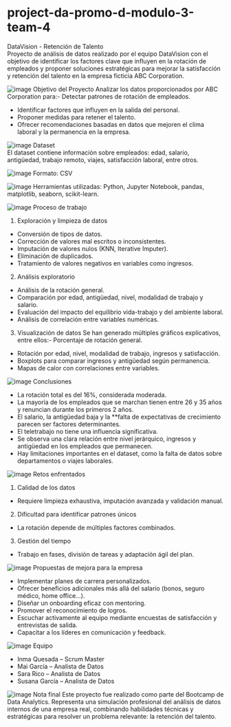 # project-da-promo-d-modulo-3-team-4
DataVision - Retención de Talento   
Proyecto de análisis de datos realizado por el equipo DataVision con el objetivo de identificar los factores clave que influyen en la rotación de empleados y proponer soluciones estratégicas para mejorar la satisfacción y retención del talento en la empresa ficticia ABC Corporation.   

![image](https://github.com/user-attachments/assets/b1a6fa95-5e9e-4c9d-b2f2-578f9e1cde74)
 Objetivo del Proyecto
Analizar los datos proporcionados por ABC Corporation para:- Detectar patrones de rotación de empleados.
- Identificar factores que influyen en la salida del personal.
- Proponer medidas para retener el talento.
- Ofrecer recomendaciones basadas en datos que mejoren el clima laboral y la permanencia en la empresa.
  
![image](https://github.com/user-attachments/assets/a2dba20d-b87b-4b87-a600-4d96641f1c2a) Dataset   
El dataset contiene información sobre empleados: edad, salario, antigüedad, trabajo remoto, viajes, satisfacción laboral, entre otros.

![image](https://github.com/user-attachments/assets/bdd463b1-d797-4d61-831f-c1e96718b08d)
Formato: CSV

![image](https://github.com/user-attachments/assets/a9d89dac-9ffc-4b8d-8a5f-9a6c890d4df7)
Herramientas utilizadas: Python, Jupyter Notebook, pandas, matplotlib, seaborn, scikit-learn.

![image](https://github.com/user-attachments/assets/985012f6-281c-4b53-9d02-2464429cd7b9)
Proceso de trabajo
1. Exploración y limpieza de datos
- Conversión de tipos de datos.
- Corrección de valores mal escritos o inconsistentes.
- Imputación de valores nulos (KNN, Iterative Imputer).
- Eliminación de duplicados.
- Tratamiento de valores negativos en variables como ingresos.
2. Análisis exploratorio
- Análisis de la rotación general.
- Comparación por edad, antigüedad, nivel, modalidad de trabajo y salario.
- Evaluación del impacto del equilibrio vida-trabajo y del ambiente laboral.
- Análisis de correlación entre variables numéricas.
3. Visualización de datos
Se han generado múltiples gráficos explicativos, entre ellos:- Porcentaje de rotación general.
- Rotación por edad, nivel, modalidad de trabajo, ingresos y satisfacción.
- Boxplots para comparar ingresos y antigüedad según permanencia.
- Mapas de calor con correlaciones entre variables.

![image](https://github.com/user-attachments/assets/ca963d57-4fb1-4da4-9732-1cbacac9116c)
Conclusiones
- La rotación total es del 16%, considerada moderada.
- La mayoría de los empleados que se marchan tienen entre 26 y 35 años y renuncian durante los primeros 2 años.
- El salario, la antigüedad baja y la **falta de expectativas de crecimiento parecen ser factores determinantes.
- El teletrabajo no tiene una influencia significativa.
- Se observa una clara relación entre nivel jerárquico, ingresos y antigüedad en los empleados que permanecen.
- Hay limitaciones importantes en el dataset, como la falta de datos sobre departamentos o viajes laborales.

![image](https://github.com/user-attachments/assets/cefed815-0aeb-47cf-9750-65ad8bd2bf06)
Retos enfrentados

1.	Calidad de los datos
  - Requiere limpieza exhaustiva, imputación avanzada y validación manual.
2.	 Dificultad para identificar patrones únicos
  - La rotación depende de múltiples factores combinados.
3.	Gestión del tiempo
  - Trabajo en fases, división de tareas y adaptación ágil del plan.

![image](https://github.com/user-attachments/assets/bb41892a-b07f-4d08-8a76-6054e132a334)
Propuestas de mejora para la empresa
- Implementar planes de carrera personalizados.
- Ofrecer beneficios adicionales más allá del salario (bonos, seguro médico, home office...).
- Diseñar un onboarding eficaz con mentoring.
- Promover el reconocimiento de logros.
- Escuchar activamente al equipo mediante encuestas de satisfacción y entrevistas de salida.
- Capacitar a los líderes en comunicación y feedback.

![image](https://github.com/user-attachments/assets/5faa3765-ad4c-4ce6-a5e5-a7a64e81f03b)
Equipo
- Inma Quesada – Scrum Master
- Mai García – Analista de Datos
- Sara Rico – Analista de Datos
- Susana García – Analista de Datos

![image](https://github.com/user-attachments/assets/18df14e1-201c-4170-9077-c8c88c75e7c0)
Nota final
Este proyecto fue realizado como parte del Bootcamp de Data Analytics. Representa una simulación profesional del análisis de datos internos de una empresa real, combinando habilidades técnicas y estratégicas para resolver un problema relevante: la retención del talento.
